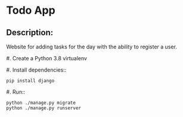# Todo App

## Description: 
Website for adding tasks for the day with the ability to register a user.

#. Create a Python 3.8 virtualenv

#. Install dependencies::

    pip install django
    
#. Run::

    python ./manage.py migrate
    python ./manage.py runserver
    
     
